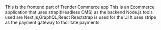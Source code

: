 This is the frontend part of Trender Commerce app
This is an Ecommerce application that uses strapi(Headless CMS) as the backend
Node.js tools used are Next.js,GraphQL,React
Reactstrap is used for the UI
It uses stripe as the payment gateway to facilitate payments